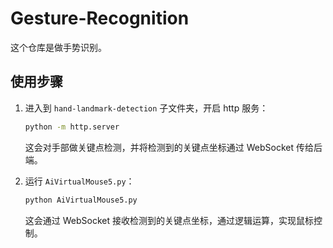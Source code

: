 # Gesture-Recognition

这个仓库是做手势识别。

## 使用步骤

1. 进入到 `hand-landmark-detection` 子文件夹，开启 http 服务：

   ```bash
   python -m http.server
   ```

   这会对手部做关键点检测，并将检测到的关键点坐标通过 WebSocket 传给后端。

2. 运行 `AiVirtualMouse5.py`：

   ```bash
   python AiVirtualMouse5.py
   ```

   这会通过 WebSocket 接收检测到的关键点坐标，通过逻辑运算，实现鼠标控制。
